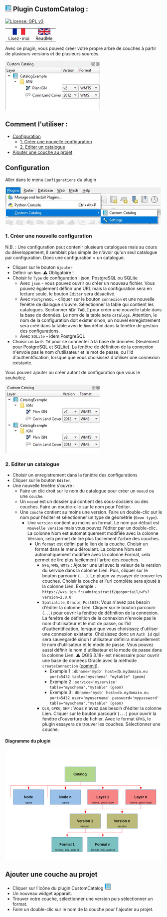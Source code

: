 ## <img src="icon.png" width="20"> Plugin CustomCatalog :

[![License: GPL v3](https://img.shields.io/badge/License-GPLv3-blue.svg)](https://www.gnu.org/licenses/gpl-3.0)

<table style="border: none;">
    <tr>
        <td align="center" style="text-align: center; vertical-align: middle;padding: 0;margin: 0;" height="20">
            <a href="README_fr.md">            
                <img src="https://github.com/hampusborgos/country-flags/raw/main/png250px/fr.png" width="40" height="20">
            </a>
        </td>
        <td align="center" style="horizontal-align: center; vertical-align: middle;padding: 0;margin: 0;" height="20">
            <a href="README.md">  
                <img src="https://github.com/hampusborgos/country-flags/raw/main/png250px/gb.png" width="40" height="20">
            </a>
        </td>
    </tr> 
    <td style="text-align: center; vertical-align: middle;padding: 0 10px;">
        Lisez-moi
    </td>
    <td style="text-align: center; vertical-align: middle;padding: 0 10px;">
        ReadMe
    </td>
</table>

Avec ce plugin, vous pouvez créer votre propre arbre de couches à partir de plusieurs versions et de plusieurs sources.

<img src="doc/screenshots/catalog_result.jpg">

## Comment l'utiliser :
* [Configuration](#configuration)
  * [1. Créer une nouvelle configuration](#1-crer-une-nouvelle-configuration)
  * [2. Editer un catalogue](#2-editer-un-catalogue)
* [Ajouter une couche au projet](#ajouter-une-couche-au-projet)
  

## Configuration

Aller dans le menu `Configurations` du plugin

<img src="doc/screenshots/config_settings_btn.jpg">

### 1. Créer une nouvelle configuration

N.B. : Une configuration peut contenir plusieurs catalogues mais au cours du développement, il semblait plus simple de n'avoir qu'un seul catalogue par configuration. Donc une configuration = un catalogue.

* Cliquer sur le bouton `Ajouter`
* Définir un `Nom`. ⚠️️ Obligatoire !
* Choisir le `Type` de configuration : json, PostgreSQL ou SQLite
  * Avec `json` - vous pouvez ouvrir ou créer un nouveau fichier. Vous pouvez également définir une URL mais la configuration sera en lecture seule, le bouton `Editer` sera désactivé. 
  * Avec `PostgreSQL` - cliquer sur le bouton `connexion` et une nouvelle fenêtre de dialogue s'ouvre. Sélectionner la table qui contient les catalogues. Sectionner `NEW TABLE` pour créer une nouvelle table dans la base de données. Le nom de la table sera `catalogs`. Attention, le nom de la configuration doit exister sinon, un nouvel enregistrement sera créé dans la table avec le `Nom` défini dans la fenêtre de gestion des configurations.
  * Avec `SQLite` - idem PostgreSQL
* Choisir un `Auth Id` pour se connecter à la base de données (Seulement pour PostgreSQL et SQLite). La fenêtre de définition de la connexion n'envoie pas le nom d'utilisateur et le mot de passe, ou l'id d'authentification, lorsque que vous choisissez d'utiliser une connexion existante.

Vous pouvez ajouter ou créer autant de configuration que vous le souhaitez.

<img src="doc/screenshots/multiple_catalogs_result.jpg">

### 2. Editer un catalogue

* Choisir un enregistrement dans la fenêtre des configurations
* Cliquer sur le bouton `Editer`.
* Une nouvelle fenêtre s'ouvre :
  * Faire un clic droit sur le nom du catalogue pour créer un `noeud` ou une `couche`.
  * Un `noeud` est un dossier qui contient des sous-dossiers ou des couches. Faire un double-clic sur le nom pour l'éditer.
  * Une `couche` contient au moins une version. Faire un double-clic sur le nom pour l'éditer et sélectionner un type de géométrie (`Geom type`).
    * Une `version` contient au moins un format. Le nom par défaut est `Nouvelle version` mais vous pouvez l'éditer par un double-clic. La colonne Nom est automatiquement modifiée avec la colonne Version, cela permet de lire plus facilement l'arbre des couches.
      * Un `format` est défini par le lien de la couche. Choisir un format dans le menu déroulant. La colonne Nom est automatiquement modifiée avec la colonne Format, cela permet de lire plus facilement l'arbre des couches.
        * `WFS`, `WMS`, `WMTS` : Ajouter une url avec la valeur de la version du service dans la colonne Lien. Puis, cliquer sur le bouton parcourir (`...`). Le plugin va essayer de trouver les couches. Choisir la couche et l'url complète sera ajouté à la colonne Lien.
        Exemple : `https://wxs.ign.fr/administratif/geoportail/wfs?version=2.0.0`
        * `Spatialite`, `Oracle`, `PostGIS`: Vous n'avez pas besoin d'éditer la colonne Lien. Cliquer sur le bouton parcourir (`...`) pour ouvrir la fenêtre de définition de la connexion. La fenêtre de définition de la connexion n'envoie pas le nom d'utilisateur et le mot de passe, ou l'id d'authentification, lorsque que vous choisissez d'utiliser une connexion existante. Choisissez donc un `Auth Id` qui sera sauvegardé sinon l'utilisateur définira manuellement le nom d'utilisateur et le mode de passe. Vous pouvez aussi définir le nom d'utilisateur et le mode de passe dans la colonne Lien. ⚠️️ QGIS 3.18+ est nécessaire pour ouvrir une base de données Oracle avec la méthode `createConnection` ([commit](https://github.com/qgis/QGIS/commit/7b77243562f2c1b506143418d547ddba7392a70c)).
          * Exemple 1 : `dbname='mydb' host=db.mydomain.eu port=5432 table="myschema"."mytable" (geom)`
          * Exemple 2 : `service='myservice' table="myschema"."mytable" (geom)`
          * Exemple 3 : `dbname='mydb' host=db.mydomain.eu port=5432 user='myusername' password='mypassword' table="myschema"."mytable" (geom)`
        * `QLR`, `GPKG`, `SHP` : Vous n'avez pas besoin d'éditer la colonne Lien. Cliquer sur le bouton parcourir (`...`) pour ouvrir la fenêtre d'ouverture de fichier. Avec le format `GPKG`, le plugin essayera de trouver les couches. Sélectionner une couche.

#### Diagramme du plugin

<img src="doc/plugin_diagram.png">

## Ajouter une couche au projet

* Cliquer sur l'icône du plugin CustomCatalog <img src="icon.png" width="20">
* Un nouveau widget apparait.
* Trouver votre couche, sélectionner une version puis sélectionner un format.
* Faire un double-clic sur le nom de la couche pour l'ajouter au projet.